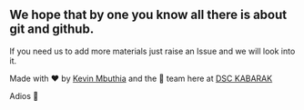## We hope that by one you know all there is  about git and github.

If you need us to add more materials just raise an Issue and we will look into it.


Made with :heart: by [Kevin Mbuthia](https://twitter.com/kevmbuthia) and the :muscle: team here at [DSC KABARAK](https://twitter.com/DscKabarak)

Adios :wave:

